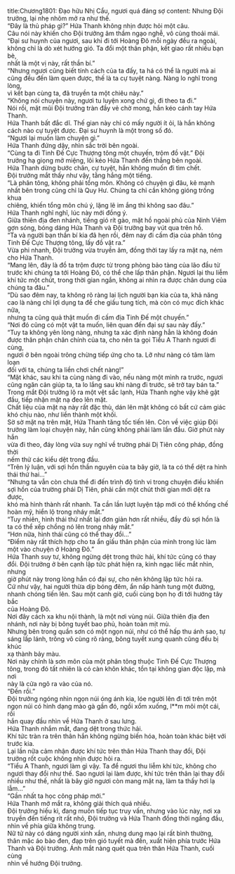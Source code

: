title:Chương1801: Đạo hữu Nhị Cẩu, ngươi quá đáng sợ
content:
Nhưng Đội trưởng, lại nhẹ nhõm mở ra như thế.<br>“Đây là thủ pháp gì?” Hứa Thanh không nhịn được hỏi một câu.<br>Câu nói này khiến cho Đội trưởng âm thầm ngạo nghễ, vô cùng thoải mái.<br>“Đại sư huynh của ngươi, sau khi đi tới Hoàng Đô mỗi ngày đều ra ngoài,<br>không chỉ là dò xét hướng gió. Ta đổi một thân phận, kết giao rất nhiều bạn bè,<br>nhất là một vị này, rất thần bí.”<br>“Nhưng ngươi cũng biết tính cách của ta đấy, ta há có thể là người mà ai<br>cũng đều đến làm quen được, thế là ta cự tuyệt nàng. Nàng lo nghĩ trong lòng,<br>vì kết bạn cùng ta, đã truyền ta một chiêu này.”<br>“Không nói chuyện này, ngươi tu luyện xong chứ gì, đi theo ta đi.”<br>Nói rồi, mặt mũi Đội trưởng tràn đầy vẻ chờ mong, hắn kéo cánh tay Hứa<br>Thanh.<br>Hứa Thanh bất đắc dĩ. Thế gian này chỉ có mấy người ít ỏi, là hắn không<br>cách nào cự tuyệt được. Đại sư huynh là một trong số đó.<br>“Ngươi lại muốn làm chuyện gì.”<br>Hứa Thanh đứng dậy, nhìn sắc trời bên ngoài.<br>“Cùng ta đi Tinh Đế Cực Thượng tông một chuyến, trộm đồ vật.” Đội<br>trưởng hạ giọng mở miệng, lôi kéo Hứa Thanh đến thẳng bên ngoài.<br>Hứa Thanh dừng bước chân, cự tuyệt, hắn không muốn đi tìm chết.<br>Đội trưởng mắt thấy như vậy, tằng hắng một tiếng.<br>“Là phân tông, không phải tổng môn. Không có chuyện gì đâu, kẻ mạnh<br>nhất bên trong cũng chỉ là Quy Hư. Chúng ta chỉ cần không gióng trống khua<br>chiêng, khiến tổng môn chú ý, lặng lẽ im ắng thì không sao đâu.”<br>Hứa Thanh nghĩ nghĩ, lúc này mới đồng ý.<br>Giữa thiên địa đen nhánh, tiếng gió rít gào, mặt hồ ngoài phủ của Ninh Viêm<br>gợn sóng, bóng dáng Hứa Thanh và Đội trưởng bay vút qua trên hồ.<br>“Ta và người bạn thần bí kia đã hẹn rồi, đêm nay đi cấm địa của phân tông<br>Tinh Đế Cực Thượng tông, lấy đồ vật ra.”<br>Vừa phi nhanh, Đội trưởng vừa truyền âm, đồng thời tay lấy ra mặt nạ, ném<br>cho Hứa Thanh.<br>“Mang lên, đây là đồ ta trộm được từ trong phòng bảo tàng của lão đầu tử<br>trước khi chúng ta tới Hoàng Đô, có thể che lấp thân phận. Ngươi lại thu liễm<br>khí tức một chút, trong thời gian ngắn, không ai nhìn ra được chân dung của<br>chúng ta đâu.”<br>“Dù sao đêm nay, ta không rõ ràng lai lịch người bạn kia của ta, khả năng<br>cao là nàng chỉ lợi dụng ta để che giấu tung tích, mà còn có mục đích khác nữa,<br>nhưng ta cũng quả thật muốn đi cấm địa Tinh Đế một chuyến.”<br>“Nơi đó cũng có một vật ta muốn, liên quan đến đại sự sau này đấy.”<br>“Tuy ta không yên lòng nàng, nhưng ta xác định nàng hẳn là không đoán<br>được thân phận chân chính của ta, cho nên ta gọi Tiểu A Thanh ngươi đi cùng,<br>ngươi ở bên ngoài trông chừng tiếp ứng cho ta. Lỡ như nàng có tâm làm loạn<br>đối với ta, chúng ta liền chơi chết nàng!”<br>“Mặt khác, sau khi ta cùng nàng đi vào, nếu nàng một mình ra trước, ngươi<br>cũng ngăn cản giúp ta, ta lo lắng sau khi nàng đi trước, sẽ trở tay bán ta.”<br>Trong mắt Đội trưởng lộ ra một vệt sắc lạnh, Hứa Thanh nghe vậy khẽ gật<br>đầu, tiếp nhận mặt nạ đeo lên mặt.<br>Chất liệu của mặt nạ này rất đặc thù, dán lên mặt không có bất cứ cảm giác<br>khó chịu nào, như liền thành một khối.<br>Sờ sờ mặt nạ trên mặt, Hứa Thanh tăng tốc tiến lên. Còn về việc giúp Đội<br>trưởng làm loại chuyện này, hắn cũng không phải làm lần đầu. Giờ phút này hắn<br>vừa đi theo, đáy lòng vừa suy nghĩ về trường phái Dị Tiên công pháp, đồng thời<br>nếm thử các kiểu dệt trong đầu.<br>“Trên lý luận, với sợi hồn thần nguyên của ta bây giờ, là ta có thể dệt ra hình<br>thái thứ hai…”<br>“Nhưng ta vẫn còn chưa thể đi đến trình độ tinh vi trong chuyện điều khiển<br>sợi hồn của trường phái Dị Tiên, phải cần một chút thời gian mới dệt ra được,<br>khó mà hình thành rất nhanh. Ta cần lần lượt luyện tập mới có thể khống chế<br>hoàn mỹ, hiển lộ trong nháy mắt.”<br>“Tuy nhiên, hình thái thứ nhất lại đơn giản hơn rất nhiều, đầy đủ sợi hồn là<br>ta có thể xếp chồng nó lên trong nháy mắt.”<br>“Hơn nữa, hình thái cũng có thể thay đổi…”<br>“Điểm này rất thích hợp cho ta ẩn giấu thân phận của mình trong lúc làm<br>một vào chuyện ở Hoàng Đô.”<br>Hứa Thanh suy tư, không ngừng dệt trong thức hải, khí tức cũng có thay<br>đổi. Đội trưởng ở bên cạnh lập tức phát hiện ra, kinh ngạc liếc mắt nhìn, nhưng<br>giờ phút này trong lòng hắn có đại sự, cho nên không lập tức hỏi ra.<br>Cứ như vậy, hai người thừa dịp bóng đêm, ẩn nấp hành tung một đường,<br>nhanh chóng tiến lên. Sau một canh giờ, cuối cùng bọn họ đi tới hướng tây bắc<br>của Hoàng Đô.<br>Nơi đây cách xa khu nội thành, là một nơi vùng núi. Giữa thiên địa đen<br>nhánh, nơi này bị bông tuyết bao phủ, hoàn toàn mịt mù.<br>Nhưng bên trong quần sơn có một ngọn núi, như có thể hấp thu ánh sao, tự<br>sáng lấp lánh, trông vô cùng rõ ràng, bông tuyết xung quanh cũng đều bị khúc<br>xạ thành bảy màu.<br>Nơi này chính là sơn môn của một phân tông thuộc Tinh Đế Cực Thượng<br>tông, trong đó tất nhiên là có càn khôn khác, tồn tại không gian độc lập, mà nơi<br>này là cửa ngõ ra vào của nó.<br>“Đến rồi.”<br>Đội trưởng ngóng nhìn ngọn núi óng ánh kia, lóe người lên đi tới trên một<br>ngọn núi có hình dạng mào gà gần đó, ngồi xổm xuống, l**m môi một cái, rồi<br>hắn quay đầu nhìn về Hứa Thanh ở sau lưng.<br>Hứa Thanh nhắm mắt, đang dệt trong thức hải.<br>Khí tức tràn ra trên thân hắn không ngừng biến hóa, hoàn toàn khác biệt với<br>trước kia.<br>Lại lần nữa cảm nhận được khí tức trên thân Hứa Thanh thay đổi, Đội<br>trưởng rốt cuộc không nhịn được hỏi ra.<br>“Tiểu A Thanh, ngươi làm gì vậy. Ta để ngươi thu liễm khí tức, không cho<br>ngươi thay đổi như thế. Sao ngươi lại làm được, khí tức trên thân lại thay đổi<br>nhiều như thế, nhất là bây giờ ngươi còn mang mặt nạ, làm ta thấy hơi lạ<br>lẫm…”<br>“Gần nhất ta học công pháp mới.”<br>Hứa Thanh mở mắt ra, không giải thích quá nhiều.<br>Đội trưởng hiếu kì, đang muốn tiếp tục truy vấn, nhưng vào lúc này, nơi xa<br>truyền đến tiếng rít rất nhỏ, Đội trưởng và Hứa Thanh đồng thời ngẩng đầu,<br>nhìn về phía giữa không trung.<br>Nữ tử này có dáng người xinh xắn, nhưng dung mạo lại rất bình thường,<br>thân mặc áo bào đen, đạp trên gió tuyết mà đến, xuất hiện phía trước Hứa<br>Thanh và Đội trưởng. Ánh mắt nàng quét qua trên thân Hứa Thanh, cuối cùng<br>nhìn về hướng Đội trưởng.